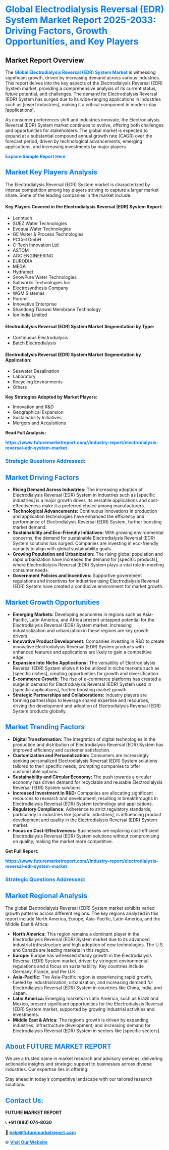 <h1 style="color: #007BFF;">Global Electrodialysis Reversal (EDR) System Market Report 2025-2033: Driving Factors, Growth Opportunities, and Key Players</h1>

<section id="overview">
<h2>Market Report Overview</h2>
<p>The <a href="https://www.futuremarketreport.com//industry-report/electrodialysis-reversal-edr-system-market" style="color: #007BFF; text-decoration: none;"><strong>Global Electrodialysis Reversal (EDR) System Market</strong></a> is witnessing significant growth, driven by increasing demand across various industries. This report delves into the key aspects of the Electrodialysis Reversal (EDR) System market, providing a comprehensive analysis of its current status, future potential, and challenges. The demand for Electrodialysis Reversal (EDR) System has surged due to its wide-ranging applications in industries such as [insert industries], making it a critical component in modern-day [applications].</p>
<p>As consumer preferences shift and industries innovate, the Electrodialysis Reversal (EDR) System market continues to evolve, offering both challenges and opportunities for stakeholders. The global market is expected to expand at a substantial compound annual growth rate (CAGR) over the forecast period, driven by technological advancements, emerging applications, and increasing investments by major players.</p>
</section>

<section id="overview">
<p><a href="https://www.futuremarketreport.com//request-sample/reportId=60332" style="color: #007BFF; text-decoration: none;"><strong>Explore Sample Report Here</strong></a></p>
</section>

<section id="key-players">
<h2 style="color: #007BFF;">Market Key Players Analysis</h2>
<p>The Electrodialysis Reversal (EDR) System market is characterized by intense competition among key players striving to capture a larger market share. Some of the leading companies in the market include:</p>
<h4>Key Players Covered in the Electrodialysis Reversal (EDR) System Report:</h4>
<ul><li>Lenntech</li><li>SUEZ Water Technologies</li><li>Evoqua Water Technologies</li><li>GE Water &amp; Process Technologies</li><li>PCCell GmbH</li><li>C-Tech Innovation Ltd</li><li>ASTOM</li><li>AGC ENGINEERING</li><li>EURODIA</li><li>MEGA</li><li>Hydramet</li><li>SnowPure Water Technologies</li><li>Saltworks Technologies Inc</li><li>Electrosynthesis Company</li><li>WGM Sistemas</li><li>Poromil</li><li>Innovative Enterprise</li><li>Shandong Tianwei Membrane Technology</li><li>Ion India Limited</li></ul>
<h4>Electrodialysis Reversal (EDR) System Market Segmentation by Type:</h4>
<ul><li>Continuous Electrodialysis</li><li>Batch Electrodialysis</li></ul>

<h4>Electrodialysis Reversal (EDR) System Market Segmentation by Application:</h4>
<ul><li>Seawater Desalination</li><li>Laboratory</li><li>Recycling Environments</li><li>Others</li></ul>
<p><strong>Key Strategies Adopted by Market Players:</strong></p>
<ul>
<li>Innovation and R&D</li>
<li>Geographical Expansion</li>
<li>Sustainability Initiatives</li>
<li>Mergers and Acquisitions</li>
</ul>
</section>

<section>
<p><strong>Read Full Analysis: </strong></p><a href="https://www.futuremarketreport.com//industry-report/electrodialysis-reversal-edr-system-market" style="color: #007BFF; text-decoration: none;"><strong>https://www.futuremarketreport.com//industry-report/electrodialysis-reversal-edr-system-market</strong></a>
<h3 style="color: #007BFF;">Strategic Questions Addressed:</h3>
</section>

<section id="driving-factors">
<h2 style="color: #007BFF;">Market Driving Factors</h2>
<ul>
<li><strong>Rising Demand Across Industries:</strong> The increasing adoption of Electrodialysis Reversal (EDR) System in industries such as [specific industries] is a major growth driver. Its versatile applications and cost-effectiveness make it a preferred choice among manufacturers.</li>
<li><strong>Technological Advancements:</strong> Continuous innovations in production and application technologies have enhanced the efficiency and performance of Electrodialysis Reversal (EDR) System, further boosting market demand.</li>
<li><strong>Sustainability and Eco-Friendly Initiatives:</strong> With growing environmental concerns, the demand for sustainable Electrodialysis Reversal (EDR) System solutions has surged. Companies are investing in eco-friendly variants to align with global sustainability goals.</li>
<li><strong>Growing Population and Urbanization:</strong> The rising global population and rapid urbanization have increased the demand for [specific products], where Electrodialysis Reversal (EDR) System plays a vital role in meeting consumer needs.</li>
<li><strong>Government Policies and Incentives:</strong> Supportive government regulations and incentives for industries using Electrodialysis Reversal (EDR) System have created a conducive environment for market growth.</li>
</ul>
</section>

<section id="growth-opportunities">
<h2 style="color: #007BFF;">Market Growth Opportunities</h2>
<ul>
<li><strong>Emerging Markets:</strong> Developing economies in regions such as Asia-Pacific, Latin America, and Africa present untapped potential for the Electrodialysis Reversal (EDR) System market. Increasing industrialization and urbanization in these regions are key growth drivers.</li>
<li><strong>Innovative Product Development:</strong> Companies investing in R&D to create innovative Electrodialysis Reversal (EDR) System products with enhanced features and applications are likely to gain a competitive edge.</li>
<li><strong>Expansion into Niche Applications:</strong> The versatility of Electrodialysis Reversal (EDR) System allows it to be utilized in niche markets such as [specific niches], creating opportunities for growth and diversification.</li>
<li><strong>E-commerce Growth:</strong> The rise of e-commerce platforms has created a surge in demand for Electrodialysis Reversal (EDR) System used in [specific applications], further boosting market growth.</li>
<li><strong>Strategic Partnerships and Collaborations:</strong> Industry players are forming partnerships to leverage shared expertise and resources, driving the development and adoption of Electrodialysis Reversal (EDR) System products globally.</li>
</ul>
</section>

<section id="trending-factors">
<h2 style="color: #007BFF;">Market Trending Factors</h2>
<ul>
<li><strong>Digital Transformation:</strong> The integration of digital technologies in the production and distribution of Electrodialysis Reversal (EDR) System has improved efficiency and customer satisfaction.</li>
<li><strong>Customization and Personalization:</strong> Consumers are increasingly seeking personalized Electrodialysis Reversal (EDR) System solutions tailored to their specific needs, prompting companies to offer customizable options.</li>
<li><strong>Sustainability and Circular Economy:</strong> The push towards a circular economy has driven demand for recyclable and reusable Electrodialysis Reversal (EDR) System solutions.</li>
<li><strong>Increased Investment in R&D:</strong> Companies are allocating significant resources to research and development, resulting in breakthroughs in Electrodialysis Reversal (EDR) System technology and applications.</li>
<li><strong>Regulatory Compliance:</strong> Adherence to strict regulatory standards, particularly in industries like [specific industries], is influencing product development and quality in the Electrodialysis Reversal (EDR) System market.</li>
<li><strong>Focus on Cost-Effectiveness:</strong> Businesses are exploring cost-efficient Electrodialysis Reversal (EDR) System solutions without compromising on quality, making the market more competitive.</li>
</ul>
</section>

<section>
<p><strong>Get Full Report: </strong></p><a href="https://www.futuremarketreport.com//industry-report/electrodialysis-reversal-edr-system-market" style="color: #007BFF; text-decoration: none;"><strong>https://www.futuremarketreport.com//industry-report/electrodialysis-reversal-edr-system-market</strong></a>
<h3 style="color: #007BFF;">Strategic Questions Addressed:</h3>
</section>


<section id="regional-analysis">
<h2 style="color: #007BFF;">Market Regional Analysis</h2>
<p>The global Electrodialysis Reversal (EDR) System market exhibits varied growth patterns across different regions. The key regions analyzed in this report include North America, Europe, Asia-Pacific, Latin America, and the Middle East & Africa:</p>
<ul>
<li><strong>North America:</strong> This region remains a dominant player in the Electrodialysis Reversal (EDR) System market due to its advanced industrial infrastructure and high adoption of new technologies. The U.S. and Canada are leading markets in this region.</li>
<li><strong>Europe:</strong> Europe has witnessed steady growth in the Electrodialysis Reversal (EDR) System market, driven by stringent environmental regulations and a focus on sustainability. Key countries include Germany, France, and the U.K.</li>
<li><strong>Asia-Pacific:</strong> The Asia-Pacific region is experiencing rapid growth, fueled by industrialization, urbanization, and increasing demand for Electrodialysis Reversal (EDR) System in countries like China, India, and Japan.</li>
<li><strong>Latin America:</strong> Emerging markets in Latin America, such as Brazil and Mexico, present significant opportunities for the Electrodialysis Reversal (EDR) System market, supported by growing industrial activities and investments.</li>
<li><strong>Middle East & Africa:</strong> The region’s growth is driven by expanding industries, infrastructure development, and increasing demand for Electrodialysis Reversal (EDR) System in sectors like [specific sectors].</li>
</ul>
</section>

<footer>
<h2 style="color: #007BFF;">About FUTURE MARKET REPORT</h2>
<p>We are a trusted name in market research and advisory services, delivering actionable insights and strategic support to businesses across diverse industries. Our expertise lies in offering:</p>

<p>Stay ahead in today’s competitive landscape with our tailored research solutions.</p>

<h2 style="color: #007BFF;">Contact Us:</h2>
<p><strong>FUTURE MARKET REPORT</strong></p>
<p>📞 <strong>+91 (883) 074-8030</strong></p>
<p>📧 <strong><a href="mailto:help@futuremarketreport.com" style="color: #007BFF;">help@futuremarketreport.com</a></strong></p>
<p>🌐 <strong><a href="https://www.futuremarketreport.com/" style="color: #007BFF;">Visit Our Website</a></strong></p>
</footer>